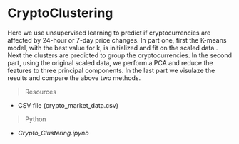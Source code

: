 # CryptoClustering
 Here we use unsupervised learning to predict if cryptocurrencies are affected by 24-hour or 7-day price changes.
 In part one, first the K-means model, with the best value for k, is initialized and fit on the scaled data  .
 Next the clusters are predicted to group the cryptocurrencies.
 In the second part, using the original scaled data, we perform a PCA and reduce the features to three principal components.
 In the last part we visulaze the results and compare the above two methods.
 
 > Resources
 - CSV file (crypto_market_data.csv) 
 > Python
 - *Crypto_Clustering.ipynb*
